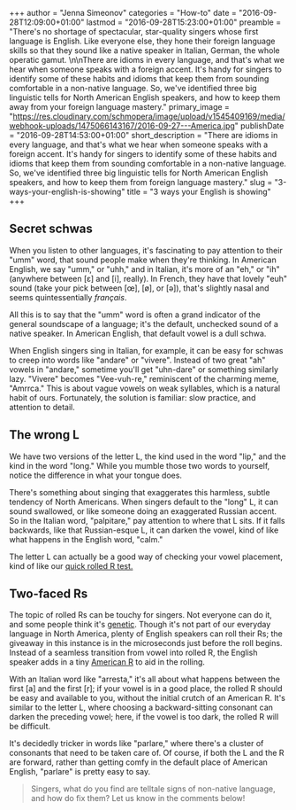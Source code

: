 +++
author = "Jenna Simeonov"
categories = "How-to"
date = "2016-09-28T12:09:00+01:00"
lastmod = "2016-09-28T15:23:00+01:00"
preamble = "There's no shortage of spectacular, star-quality singers whose first language is English. Like everyone else, they hone their foreign language skills so that they sound like a native speaker in Italian, German, the whole operatic gamut. \n\nThere are idioms in every language, and that's what we hear when someone speaks with a foreign accent. It's handy for singers to identify some of these habits and idioms that keep them from sounding comfortable in a non-native language. So, we've identified three big linguistic tells for North American English speakers, and how to keep them away from your foreign language mastery."
primary_image = "https://res.cloudinary.com/schmopera/image/upload/v1545409169/media/webhook-uploads/1475066143167/2016-09-27---America.jpg"
publishDate = "2016-09-28T14:53:00+01:00"
short_description = "There are idioms in every language, and that&#039;s what we hear when someone speaks with a foreign accent. It&#039;s handy for singers to identify some of these habits and idioms that keep them from sounding comfortable in a non-native language. So, we&#039;ve identified three big linguistic tells for North American English speakers, and how to keep them from foreign language mastery."
slug = "3-ways-your-english-is-showing"
title = "3 ways your English is showing"
+++

## Secret schwas

When you listen to other languages, it's fascinating to pay attention to their "umm" word, that sound people make when they're thinking. In American English, we say "umm," or "uhh," and in Italian, it's more of an "eh," or "ih" (anywhere between [ɛ] and [i], really). In French, they have that lovely "euh" sound (take your pick between [œ], [ø], or [ə]), that's slightly nasal and seems quintessentially *français*.

All this is to say that the "umm" word is often a grand indicator of the general soundscape of a language; it's the default, unchecked sound of a native speaker. In American English, that default vowel is a dull schwa.

When English singers sing in Italian, for example, it can be easy for schwas to creep into words like "andare" or "vivere". Instead of two great "ah" vowels in "andare," sometime you'll get "uhn-dare" or something similarly lazy. "Vivere" becomes "Vee-vuh-re," reminiscent of the charming meme, "Amrrca." This is about vague vowels on weak syllables, which is a natural habit of ours. Fortunately, the solution is familiar: slow practice, and attention to detail.

## The wrong L

We have two versions of the letter L, the kind used in the word "lip," and the kind in the word "long." While you mumble those two words to yourself, notice the difference in what your tongue does. 

There's something about singing that exaggerates this harmless, subtle tendency of North Americans. When singers default to the "long" L, it can sound swallowed, or like someone doing an exaggerated Russian accent. So in the Italian word, "palpitare," pay attention to where that L sits. If it falls backwards, like that Russian-esque L, it can darken the vowel, kind of like what happens in the English word, "calm." 

The letter L can actually be a good way of checking your vowel placement, kind of like our [quick rolled R test.](/quick-tips-the-rolled-r-test/)

## Two-faced Rs

The topic of rolled Rs can be touchy for singers. Not everyone can do it, and some people think it's [genetic](https://en.wikipedia.org/wiki/Talk:Dental,_alveolar_and_postalveolar_trills#Recessive_gene). Though it's not part of our everyday language in North America, plenty of English speakers can roll their Rs; the giveaway in this instance is in the microseconds just before the roll begins. Instead of a seamless transition from vowel into rolled R, the English speaker adds in a tiny [American R](http://pronuncian.com/pronounce-r-sound/) to aid in the rolling.

With an Italian word like "arresta," it's all about what happens between the first [a] and the first [r]; if your vowel is in a good place, the rolled R should be easy and available to you, without the initial crutch of an American R. It's similar to the letter L, where choosing a backward-sitting consonant can darken the preceding vowel; here, if the vowel is too dark, the rolled R will be difficult. 

It's decidedly tricker in words like "parlare," where there's a cluster of consonants that need to be taken care of. Of course, if both the L and the R are forward, rather than getting comfy in the default place of American English, "parlare" is pretty easy to say.

>Singers, what do you find are telltale signs of non-native language, and how do fix them? Let us know in the comments below!
